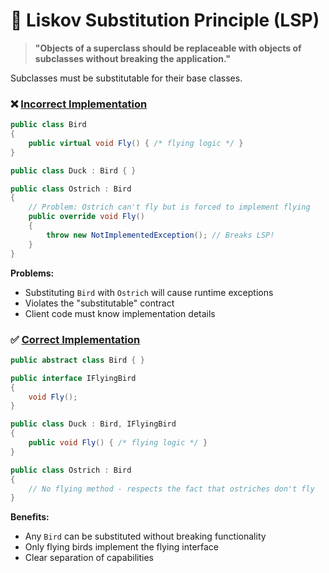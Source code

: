 # 🔄 Liskov Substitution Principle (LSP)

> **"Objects of a superclass should be replaceable with objects of subclasses without breaking the application."**

Subclasses must be substitutable for their base classes.

### ❌ [Incorrect Implementation](https://github.com/mf-rl/SOLID.Principles.Demo/blob/master/SolidPrinciplesDemo/3.LiskovSubstitution/Incorrect.cs)
```csharp
public class Bird
{
    public virtual void Fly() { /* flying logic */ }
}

public class Duck : Bird { }

public class Ostrich : Bird
{
    // Problem: Ostrich can't fly but is forced to implement flying
    public override void Fly()
    {
        throw new NotImplementedException(); // Breaks LSP!
    }
}
```

**Problems:**
- Substituting `Bird` with `Ostrich` will cause runtime exceptions
- Violates the "substitutable" contract
- Client code must know implementation details

### ✅ [Correct Implementation](https://github.com/mf-rl/SOLID.Principles.Demo/blob/master/SolidPrinciplesDemo/3.LiskovSubstitution/Correct.cs)
```csharp
public abstract class Bird { }

public interface IFlyingBird
{
    void Fly();
}

public class Duck : Bird, IFlyingBird
{
    public void Fly() { /* flying logic */ }
}

public class Ostrich : Bird
{
    // No flying method - respects the fact that ostriches don't fly
}
```

**Benefits:**
- Any `Bird` can be substituted without breaking functionality
- Only flying birds implement the flying interface
- Clear separation of capabilities
